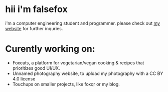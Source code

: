 # hii i'm falsefox
i'm a computer engineering student and programmer. please check out [my website](https://falsefox.dev) for further inquries.

# Curently working on:
- Foxeats, a platform for vegetarian/vegan cooking & recipes that prioritizes good UI/UX.
- Unnamed photography website, to upload my photography with a CC BY 4.0 license
- Touchups on smaller projects, like foxqr or my blog.
